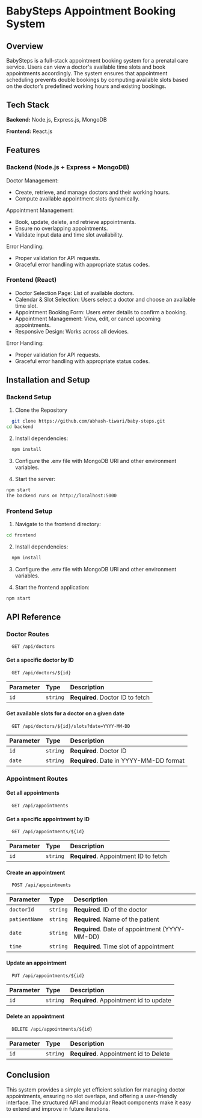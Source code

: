 # BabySteps Appointment Booking System

## Overview

BabySteps is a full-stack appointment booking system for a prenatal care service. Users can view a doctor's available time slots and book appointments accordingly. The system ensures that appointment scheduling prevents double bookings by computing available slots based on the doctor’s predefined working hours and existing bookings.
## Tech Stack

**Backend:** Node.js, Express.js, MongoDB

**Frontend:** React.js


## Features

### Backend (Node.js + Express + MongoDB)

Doctor Management:
- Create, retrieve, and manage doctors and their working hours.
- Compute available appointment slots dynamically.

Appointment Management:
- Book, update, delete, and retrieve appointments.
- Ensure no overlapping appointments.
- Validate input data and time slot availability.

Error Handling:
- Proper validation for API requests.
- Graceful error handling with appropriate status codes.

### Frontend (React)

- Doctor Selection Page: List of available doctors.
- Calendar & Slot Selection: Users select a doctor and choose an available time slot.
- Appointment Booking Form: Users enter details to confirm a booking.
- Appointment Management: View, edit, or cancel upcoming appointments.
- Responsive Design: Works across all devices.

Error Handling:
- Proper validation for API requests.
- Graceful error handling with appropriate status codes.


## Installation and Setup

### Backend Setup

1. Clone the Repository
```bash
  git clone https://github.com/abhash-tiwari/baby-steps.git
cd backend
```
2. Install dependencies:
```bash
  npm install
```
3. Configure the .env file with MongoDB URI and other environment variables.

4. Start the server:

```bash
npm start
The backend runs on http://localhost:5000
```

### Frontend Setup

1. Navigate to the frontend directory:
```bash
cd frontend
```
2. Install dependencies:
```bash
  npm install
```
3. Configure the .env file with MongoDB URI and other environment variables.

4. Start the frontend application:

```bash
npm start
```
## API Reference

### Doctor Routes

```http
  GET /api/doctors
```

#### Get a specific doctor by ID

```http
  GET /api/doctors/${id}
```

| Parameter | Type     | Description                |
| :-------- | :------- | :------------------------- |
| `id` | `string` | **Required**. Doctor ID to fetch |

#### Get available slots for a doctor on a given date

```http
  GET /api/doctors/${id}/slots?date=YYYY-MM-DD
```

| Parameter | Type     | Description                |
| :-------- | :------- | :------------------------- |
| `id` | `string` | **Required**. Doctor ID |
| `date` | `string` | **Required**. Date in YYYY-MM-DD format |


### Appointment Routes


#### Get all appointments

```http
  GET /api/appointments
```
#### Get a specific appointment by ID
```http
  GET /api/appointments/${id}
```

| Parameter | Type     | Description                |
| :-------- | :------- | :------------------------- |
| `id` | `string` | **Required**. Appointment ID to fetch |


#### Create an appointment
```http
  POST /api/appointments
```

| Parameter | Type     | Description                |
| :-------- | :------- | :------------------------- |
| `doctorId` | `string` | **Required**. ID of the doctor |
| `patientName` | `string` | **Required**. Name of the patient |
| `date` | `string` | **Required**. Date of appointment (YYYY-MM-DD) |
| `time` | `string` | **Required**. Time slot of appointment |

#### Update an appointment

```http
  PUT /api/appointments/${id}
```

| Parameter | Type     | Description                       |
| :-------- | :------- | :-------------------------------- |
| `id`      | `string` | **Required**. Appointment id to update |

#### Delete an appointment

```http
  DELETE /api/appointments/${id}
```

| Parameter | Type     | Description                       |
| :-------- | :------- | :-------------------------------- |
| `id`      | `string` | **Required**. Appointment id to Delete |



## Conclusion

This system provides a simple yet efficient solution for managing doctor appointments, ensuring no slot overlaps, and offering a user-friendly interface. The structured API and modular React components make it easy to extend and improve in future iterations.
